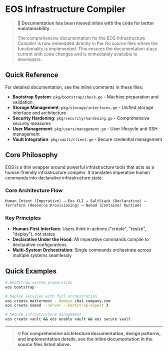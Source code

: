 # EOS Infrastructure Compiler

> **📝 Documentation has been moved inline with the code for better maintainability.**
> 
> The comprehensive documentation for the EOS Infrastructure Compiler is now embedded directly in the Go source files where the functionality is implemented. This ensures the documentation stays current with code changes and is immediately available to developers.

## Quick Reference

For detailed documentation, see the inline comments in these files:

- **Bootstrap System**: `pkg/bootstrap/check.go` - Machine preparation and validation
- **Storage Management**: `pkg/storage/interfaces.go` - Unified storage interface and architecture
- **Security Hardening**: `pkg/security/hardening.go` - Comprehensive security measures
- **User Management**: `pkg/users/management.go` - User lifecycle and SSH management
- **Vault Integration**: `pkg/vault/client.go` - Secure credential management

## Core Philosophy

EOS is a thin wrapper around powerful infrastructure tools that acts as a human-friendly infrastructure compiler. It translates imperative human commands into declarative infrastructure state.

### Core Architecture Flow
```
Human Intent (Imperative) → Eos CLI → SaltStack (Declarative) → Terraform (Resource Provisioning) → Nomad (Container Runtime)
```

### Key Principles
- **Human-First Interface**: Users think in actions ("create", "resize", "deploy"), not states
- **Declarative Under the Hood**: All imperative commands compile to declarative configurations
- **Multi-System Orchestration**: Single commands orchestrate across multiple systems seamlessly

## Quick Examples

```bash
# Bootstrap system preparation
eos bootstrap

# Deploy services with full orchestration
eos create mattermost --domain chat.company.com
eos create nomad --server --bootstrap-expect 3

# Secure infrastructure management
eos create vault && eos enable vault && eos secure vault
```

---

> **💡 For comprehensive architecture documentation, design patterns, and implementation details, see the inline documentation in the source files listed above.**